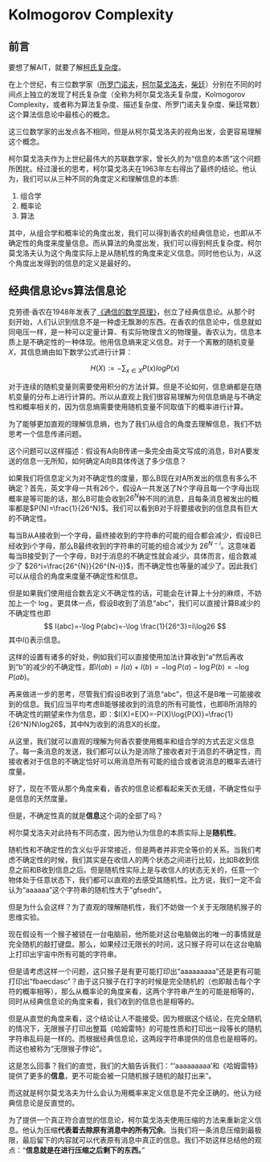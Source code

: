 # Kolmogorov Complexity

## 前言

要想了解AIT，就要了解[柯氏复杂度](https://en.wikipedia.org/wiki/Kolmogorov_complexity)。

在上个世纪，有三位数学家（[所罗门诺夫](https://en.wikipedia.org/wiki/Ray_Solomonoff)，[柯尔莫戈洛夫](https://en.wikipedia.org/wiki/Andrey_Kolmogorov)，[柴廷](https://en.wikipedia.org/wiki/Gregory_Chaitin)）分别在不同的时间点上独立的发现了柯氏复杂度（全称为柯尔莫戈洛夫复杂度，Kolmogorov Complexity，或者称为算法复杂度、描述复杂度、所罗门诺夫复杂度、柴廷常数）这个算法信息论中最核心的概念。

这三位数学家的出发点各不相同，但是从柯尔莫戈洛夫的视角出发，会更容易理解这个概念。

柯尔莫戈洛夫作为上世纪最伟大的苏联数学家，曾长久的为“信息的本质”这个问题所困扰。经过漫长的思考，柯尔莫戈洛夫在1963年左右得出了最终的结论。他认为，我们可以从三种不同的角度定义和理解信息的本质:
1. 组合学
2. 概率论
3. 算法 

其中，从组合学和概率论的角度出发，我们可以得到香农的经典信息论，也即从不确定性的角度来度量信息。而从算法的角度出发，我们可以得到柯氏复杂度。柯尔莫戈洛夫认为这个角度实际上是从随机性的角度来定义信息。同时他也认为，从这个角度出发得到的信息的定义是最好的。

## 经典信息论vs算法信息论

克劳德·香农在1948年发表了[《通信的数学原理》](https://en.wikipedia.org/wiki/A_Mathematical_Theory_of_Communication)，创立了经典信息论。从那个时刻开始，人们认识到信息不是一种虚无飘渺的东西。在香农的信息论中，信息就如同电压一样，是一种可以定量计算、有实际物理含义的物理量。香农认为，信息本质上是不确定性的一种体现。他用信息熵来定义信息。对于一个离散的随机变量$X$，其信息熵由如下数学公式进行计算：

$$
H(X):=-\sum_{x \in X}P(x)logP(x)
$$

对于连续的随机变量则需要使用积分的方法计算。但是不论如何，信息熵都是在随机变量的分布上进行计算的。所以从直观上我们很容易理解为何信息熵是与不确定性和概率相关的，因为信息熵需要使用随机变量不同取值下的概率进行计算。

为了能够更加直观的理解信息熵，也为了我们从组合的角度去理解信息，我们不妨思考一个信息传递问题。

这个问题可以这样描述：假设有A向B传递一条完全由英文写成的消息，B对A要发送的信息一无所知，如何确定A向B具体传送了多少信息？

如果我们将信息定义为对不确定性的度量，那么B现在对A所发出的信息有多么不确定？首先，英文字母一共有26个，假设A一共发送了N个字母且每一个字母出现概率是等可能的话，那么B可能会收到$26^N$种不同的消息，且每条消息被发出的概率都是$P(N)=\frac{1}{26^N}$。我们可以看到B对于将要接收到的信息具有巨大的不确定性。

每当B从A接收到一个字母，最终接收到的字符串的可能的组合都会减少，假设B已经收到i个字母，那么B最终收到的字符串的可能的组合减少为 $26^{N-i}$。这意味着每当B接受到了一个字母，B对于消息的不确定性就会减少。具体而言，组合数减少了 $26^i=\frac{26^{N}}{26^{N-i}}$，而不确定性也等量的减少了。因此我们可以从组合的角度来度量不确定性和信息。

但是如果我们使用组合数去定义不确定性的话，可能会在计算上十分的麻烦，不妨加上一个 $\log$。更具体一点，假设B收到了消息“abc”，我们可以直接计算B减少的不确定性也即 
$$
I(abc)=-\log P(abc)=-\log \frac{1}{26^3}=i\log26
$$
其中$I()$表示信息。

这样的设置有诸多的好处，例如我们可以直接使用加法计算收到“a”然后再收到“b”的减少的不确定性，即$I(ab)=I(a)+I(b)=-\log P(a)-\log P(b)=-\log P(ab)$。

再来做进一步的思考，尽管我们假设B收到了消息“abc”，但这不是B唯一可能接收到的信息。我们应当平均考虑B能够接收到的消息的所有可能性，也即B所消除的不确定性的期望来作为信息，即：$I(X)=E(X)=-P(X)\log{P(X)}=\frac{1}{26^N}N\log26$，其中N为收到的消息X的长度。

从这里，我们就可以直观的理解为何香农要使用概率和组合学的方式去定义信息了。每一条消息的发送，我们都可以认为是消除了接收者对于消息的不确定性，而接收者对于信息的不确定恰好可以用消息所有可能的组合或者说消息的概率去进行度量。

好了，现在不管从那个角度来看，香农的信息论都看起来天衣无缝，不确定性似乎是信息的天然度量。

但是，不确定性真的就是**信息**这个词的全部了吗？

柯尔莫戈洛夫对此持有不同态度，因为他认为信息的本质实际上是**随机性**。

随机性和不确定性的含义似乎非常接近，但是两者并非完全等价的关系。当我们考虑不确定性的时候，我们其实是在收信人的两个状态之间进行比较，比如B收到信息之前和B收到信息之后。但是随机性实际上是与收信人的状态无关的，任意一个物体处于任意状态下，我们都可以直观的去感受其随机性。比方说，我们一定不会认为“aaaaaa”这个字符串的随机性大于“gfsedh”。

但是为什么会这样？为了直观的理解随机性，我们不妨做一个关于无限随机猴子的思维实验。

现在假设有一个猴子被锁在一台电脑前，他所能对这台电脑做出的唯一的事情就是完全随机的敲打键盘。那么，如果经过无限长的时间，这只猴子将可以在这台电脑上打印出宇宙中所有可能的字符串。

但是请考虑这样一个问题，这只猴子是有更可能打印出“aaaaaaaaa”还是更有可能打印出“fbaecdasc”？由于这只猴子在打字的时候是完全随机的（也即敲击每个字符的概率相等），那么从概率论的角度来看，这两个字符串产生的可能是相等的，同时从经典信息论的角度来看，我们收到的信息也是相等的。

但是从直觉的角度来看，这个结论让人不能接受。因为根据这个结论，在完全随机的情况下，无限猴子打印出整篇《哈姆雷特》的可能性质和打印出一段等长的随机字符串乱码是一样的。而根据经典信息论，这两段字符串提供的信息也是相等的。而这也被称为“无限猴子悖论”。

这是怎么回事？我们的直觉，我们的大脑告诉我们：“‘aaaaaaaaa’和《哈姆雷特》提供了更多的**信息**，更不可能会被一只随机猴子随机的敲打出来”。

而这就是柯尔莫戈洛夫为什么会认为用概率来定义信息是不完全正确的。他认为经典信息论是反直觉的。

为了提供一个真正符合直觉的信息论，柯尔莫戈洛夫使用压缩的方法来重新定义信息。他认为压缩**代表着去除原有消息中的所有冗余**。当我们将一条消息压缩到最极限，最后留下的内容就可以代表原有消息中真正的信息。我们不妨这样总结他的观点：“**信息就是在进行压缩之后剩下的东西。**”

## 

<!-- 有了从这种观点出发重新定义的信息，我们就可以轻松的解决无限猴子悖论。 -->





